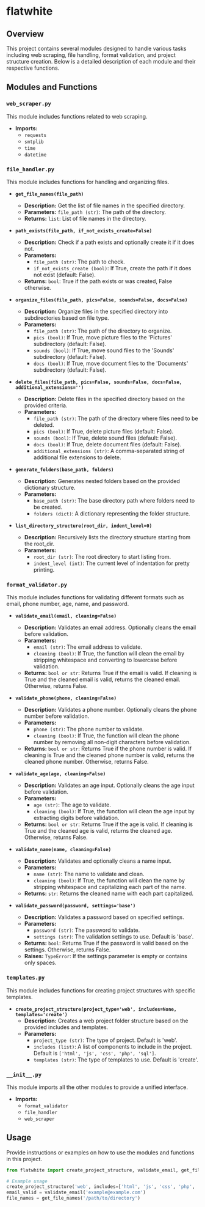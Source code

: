 # flatwhite

## Overview

This project contains several modules designed to handle various tasks including web scraping, file handling, format validation, and project structure creation. Below is a detailed description of each module and their respective functions.

## Modules and Functions

### `web_scraper.py`

This module includes functions related to web scraping.

- **Imports:**
  - `requests`
  - `smtplib`
  - `time`
  - `datetime`

### `file_handler.py`

This module includes functions for handling and organizing files.

- **`get_file_names(file_path)`**
  - **Description:** Get the list of file names in the specified directory.
  - **Parameters:** `file_path (str)`: The path of the directory.
  - **Returns:** `list`: List of file names in the directory.

- **`path_exists(file_path, if_not_exists_create=False)`**
  - **Description:** Check if a path exists and optionally create it if it does not.
  - **Parameters:**
    - `file_path (str)`: The path to check.
    - `if_not_exists_create (bool)`: If True, create the path if it does not exist (default: False).
  - **Returns:** `bool`: True if the path exists or was created, False otherwise.

- **`organize_files(file_path, pics=False, sounds=False, docs=False)`**
  - **Description:** Organize files in the specified directory into subdirectories based on file type.
  - **Parameters:**
    - `file_path (str)`: The path of the directory to organize.
    - `pics (bool)`: If True, move picture files to the 'Pictures' subdirectory (default: False).
    - `sounds (bool)`: If True, move sound files to the 'Sounds' subdirectory (default: False).
    - `docs (bool)`: If True, move document files to the 'Documents' subdirectory (default: False).

- **`delete_files(file_path, pics=False, sounds=False, docs=False, additional_extensions='')`**
  - **Description:** Delete files in the specified directory based on the provided criteria.
  - **Parameters:**
    - `file_path (str)`: The path of the directory where files need to be deleted.
    - `pics (bool)`: If True, delete picture files (default: False).
    - `sounds (bool)`: If True, delete sound files (default: False).
    - `docs (bool)`: If True, delete document files (default: False).
    - `additional_extensions (str)`: A comma-separated string of additional file extensions to delete.

- **`generate_folders(base_path, folders)`**
  - **Description:** Generates nested folders based on the provided dictionary structure.
  - **Parameters:**
    - `base_path (str)`: The base directory path where folders need to be created.
    - `folders (dict)`: A dictionary representing the folder structure.

- **`list_directory_structure(root_dir, indent_level=0)`**
  - **Description:** Recursively lists the directory structure starting from the root_dir.
  - **Parameters:**
    - `root_dir (str)`: The root directory to start listing from.
    - `indent_level (int)`: The current level of indentation for pretty printing.

### `format_validator.py`

This module includes functions for validating different formats such as email, phone number, age, name, and password.

- **`validate_email(email, cleaning=False)`**
  - **Description:** Validates an email address. Optionally cleans the email before validation.
  - **Parameters:**
    - `email (str)`: The email address to validate.
    - `cleaning (bool)`: If True, the function will clean the email by stripping whitespace and converting to lowercase before validation.
  - **Returns:** `bool or str`: Returns True if the email is valid. If cleaning is True and the cleaned email is valid, returns the cleaned email. Otherwise, returns False.

- **`validate_phone(phone, cleaning=False)`**
  - **Description:** Validates a phone number. Optionally cleans the phone number before validation.
  - **Parameters:**
    - `phone (str)`: The phone number to validate.
    - `cleaning (bool)`: If True, the function will clean the phone number by removing all non-digit characters before validation.
  - **Returns:** `bool or str`: Returns True if the phone number is valid. If cleaning is True and the cleaned phone number is valid, returns the cleaned phone number. Otherwise, returns False.

- **`validate_age(age, cleaning=False)`**
  - **Description:** Validates an age input. Optionally cleans the age input before validation.
  - **Parameters:**
    - `age (str)`: The age to validate.
    - `cleaning (bool)`: If True, the function will clean the age input by extracting digits before validation.
  - **Returns:** `bool or str`: Returns True if the age is valid. If cleaning is True and the cleaned age is valid, returns the cleaned age. Otherwise, returns False.

- **`validate_name(name, cleaning=False)`**
  - **Description:** Validates and optionally cleans a name input.
  - **Parameters:**
    - `name (str)`: The name to validate and clean.
    - `cleaning (bool)`: If True, the function will clean the name by stripping whitespace and capitalizing each part of the name.
  - **Returns:** `str`: Returns the cleaned name with each part capitalized.

- **`validate_password(password, settings='base')`**
  - **Description:** Validates a password based on specified settings.
  - **Parameters:**
    - `password (str)`: The password to validate.
    - `settings (str)`: The validation settings to use. Default is 'base'.
  - **Returns:** `bool`: Returns True if the password is valid based on the settings. Otherwise, returns False.
  - **Raises:** `TypeError`: If the settings parameter is empty or contains only spaces.

### `templates.py`

This module includes functions for creating project structures with specific templates.

- **`create_project_structure(project_type='web', includes=None, templates='create')`**
  - **Description:** Creates a web project folder structure based on the provided includes and templates.
  - **Parameters:**
    - `project_type (str)`: The type of project. Default is 'web'.
    - `includes (list)`: A list of components to include in the project. Default is `['html', 'js', 'css', 'php', 'sql']`.
    - `templates (str)`: The type of templates to use. Default is 'create'.

### `__init__.py`

This module imports all the other modules to provide a unified interface.

- **Imports:**
  - `format_validator`
  - `file_handler`
  - `web_scraper`

## Usage

Provide instructions or examples on how to use the modules and functions in this project.

```python
from flatwhite import create_project_structure, validate_email, get_file_names

# Example usage
create_project_structure('web', includes=['html', 'js', 'css', 'php', 'sql'], templates='boilerplate')
email_valid = validate_email('example@example.com')
file_names = get_file_names('/path/to/directory')
